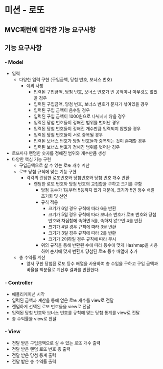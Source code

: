 # 미션 - 로또

## MVC패턴에 입각한 기능 요구사항

## 기능 요구사항

### - Model

- 입력
  - 다양한 입력 구현 (구입금액, 당첨 번호, 보너스 번호)
    - 예외 사항
      - 입력된 구입금액, 당첨 번호, 보너스 번호가 빈 공백이나 아무것도 없었을 경우
      - 입력된 구입금액, 당첨 번호, 보너스 번호가 문자가 섞여있을 경우
      - 입력된 구입 금액이 음수일 경우
      - 입력된 구입 금액이 1000원으로 나눠지지 않을 경우
      - 입력된 당첨 번호들이 정해진 범위를 벗어난 경우
      - 입력된 당첨 번호들이 정해진 개수만큼 입력되지 않았을 경우
      - 입력된 당첨 번호들이 서로 중복될 경우
      - 입력된 보너스 번호가 당첨 번호들과 중복되는 것이 존재할 경우
      - 입력된 보너스 번호가 정해진 범위를 벗어난 경우
- 로또마다 랜덤한 숫자를 정해진 범위와 개수만큼 생성
- 다양한 핵심 기능 구현
  - 구입금액으로 살 수 있는 로또 개수 계산
  - 로또 당첨 규칙에 맞는 기능 구현
    - 각각의 랜덤한 로또번호와 당첨번호와 당첨 번호 개수 반환
      - 랜덤한 로또 번호와 당첨 번호의 교집합을 구하고 크기를 구함
        - 당첨 등수가 1등부터 5등까지 있기 때문에, 크기가 5인 정수 배열 초기화 및 선언
        - 규칙 적용
          - 크기가 6일 경우 규칙에 따라 6을 반환
          - 크기가 5일 경우 규칙에 따라 보너스 번호가 로또 번호와 당첨번호와 차집합에 속하면 5를, 속하지 않으면 4를 반환
          - 크기가 4일 경우 규칙에 따라 3을 반환
          - 크기가 3일 경우 규칙에 따라 2를 반환
          - 크기가 2이하일 경우 규칙에 따라 무시
        - 위의 규칙을 통해 반환된 수에 따라 등수에 맞게 Hashmap을 사용하여 순서에 맞게 변환후 당첨된 로또 등수 배열에 추가
  - 총 수익률 계산
    - 앞서 구한 당첨된 로또 등수 배열을 사용하여 총 수입을 구하고 구입 금액과 비율을 백분율로 계산후 결과를 반환한다.

### - Controller

- 애플리케이션 시작
- 입력된 금액과 계산을 통해 얻은 로또 개수를 view로 전달
- 랜덤하게 선택된 로또 번호들을 view로 전달
- 입력된 당첨 번호와 보너스 번호를 규칙에 맞는 당첨 통계를 view로 전달
- 총 수익률을 view로 전달

### - View

- 전달 받은 구입금액으로 살 수 있는 로또 개수 출력
- 전달 받은 랜덤 로또 번호 총 출력
- 전달 받은 당첨 통계 출력
- 전달 받은 총 수익률 출력
